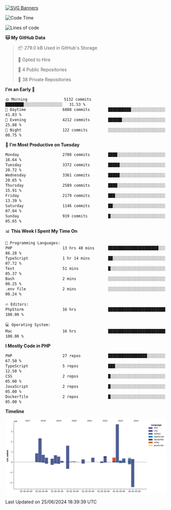 [![SVG Banners](https://svg-banners.vercel.app/api?type=glitch&text1=Gere_Lajos%F0%9F%92%BB&width=800&height=400)](https://github.com/Akshay090/svg-banners)

<!--START_SECTION:waka-->
![Code Time](http://img.shields.io/badge/Code%20Time-1%2C737%20hrs%2043%20mins-blue)

![Lines of code](https://img.shields.io/badge/From%20Hello%20World%20I%27ve%20Written-14.4%20million%20lines%20of%20code-blue)

**🐱 My GitHub Data** 

> 📦 279.0 kB Used in GitHub's Storage 
 > 
> 💼 Opted to Hire
 > 
> 📜 4 Public Repositories 
 > 
> 🔑 38 Private Repositories 
 > 
**I'm an Early 🐤** 

```text
🌞 Morning                5132 commits        ████████░░░░░░░░░░░░░░░░░   31.53 % 
🌆 Daytime                6808 commits        ██████████░░░░░░░░░░░░░░░   41.83 % 
🌃 Evening                4212 commits        ██████░░░░░░░░░░░░░░░░░░░   25.88 % 
🌙 Night                  122 commits         ░░░░░░░░░░░░░░░░░░░░░░░░░   00.75 % 
```
📅 **I'm Most Productive on Tuesday** 

```text
Monday                   2708 commits        ████░░░░░░░░░░░░░░░░░░░░░   16.64 % 
Tuesday                  3372 commits        █████░░░░░░░░░░░░░░░░░░░░   20.72 % 
Wednesday                3361 commits        █████░░░░░░░░░░░░░░░░░░░░   20.65 % 
Thursday                 2589 commits        ████░░░░░░░░░░░░░░░░░░░░░   15.91 % 
Friday                   2179 commits        ███░░░░░░░░░░░░░░░░░░░░░░   13.39 % 
Saturday                 1146 commits        ██░░░░░░░░░░░░░░░░░░░░░░░   07.04 % 
Sunday                   919 commits         █░░░░░░░░░░░░░░░░░░░░░░░░   05.65 % 
```


📊 **This Week I Spent My Time On** 

```text
💬 Programming Languages: 
PHP                      13 hrs 48 mins      ██████████████████████░░░   86.28 % 
TypeScript               1 hr 14 mins        ██░░░░░░░░░░░░░░░░░░░░░░░   07.72 % 
Text                     51 mins             █░░░░░░░░░░░░░░░░░░░░░░░░   05.37 % 
Bash                     2 mins              ░░░░░░░░░░░░░░░░░░░░░░░░░   00.25 % 
.env file                2 mins              ░░░░░░░░░░░░░░░░░░░░░░░░░   00.24 % 

🔥 Editors: 
PhpStorm                 16 hrs              █████████████████████████   100.00 % 

💻 Operating System: 
Mac                      16 hrs              █████████████████████████   100.00 % 
```

**I Mostly Code in PHP** 

```text
PHP                      27 repos            █████████████████░░░░░░░░   67.50 % 
TypeScript               5 repos             ███░░░░░░░░░░░░░░░░░░░░░░   12.50 % 
CSS                      2 repos             █░░░░░░░░░░░░░░░░░░░░░░░░   05.00 % 
JavaScript               2 repos             █░░░░░░░░░░░░░░░░░░░░░░░░   05.00 % 
Dockerfile               2 repos             █░░░░░░░░░░░░░░░░░░░░░░░░   05.00 % 
```



**Timeline**

![Lines of Code chart](https://raw.githubusercontent.com/gere-lajos/gere-lajos/main/assets/bar_graph.png)


 Last Updated on 25/06/2024 18:39:39 UTC
<!--END_SECTION:waka-->
